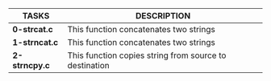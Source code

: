 |**TASKS**		|**DESCRIPTION**						|
|-----------------------|---------------------------------------------------------------|
|**0-strcat.c**		|This function concatenates two strings				|
|**1-strncat.c**	|This function concatenates two strings				|
|**2-strncpy.c**	|This function copies string from source to destination		|


